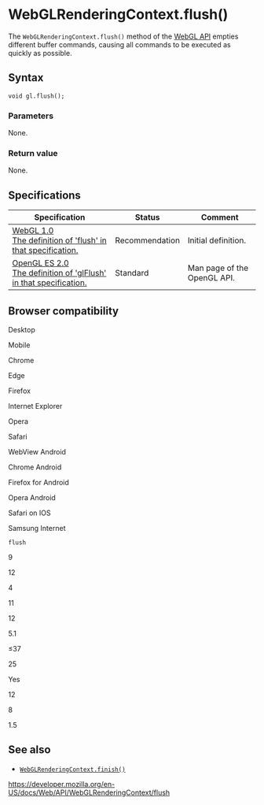 WebGLRenderingContext.flush()
=============================

The `WebGLRenderingContext.flush()` method of the [WebGL API](../webgl_api) empties different buffer commands, causing all commands to be executed as quickly as possible.

Syntax
------

    void gl.flush();

### Parameters

None.

### Return value

None.

Specifications
--------------

<table><thead><tr class="header"><th>Specification</th><th>Status</th><th>Comment</th></tr></thead><tbody><tr class="odd"><td><a href="https://www.khronos.org/registry/webgl/specs/latest/1.0/#5.14.11">WebGL 1.0<br />
<span class="small">The definition of 'flush' in that specification.</span></a></td><td><span class="spec-rec">Recommendation</span></td><td>Initial definition.</td></tr><tr class="even"><td><a href="https://www.khronos.org/opengles/sdk/docs/man/xhtml/glFlush.xml">OpenGL ES 2.0<br />
<span class="small">The definition of 'glFlush' in that specification.</span></a></td><td><span class="spec-standard">Standard</span></td><td>Man page of the OpenGL API.</td></tr></tbody></table>

Browser compatibility
---------------------

Desktop

Mobile

Chrome

Edge

Firefox

Internet Explorer

Opera

Safari

WebView Android

Chrome Android

Firefox for Android

Opera Android

Safari on IOS

Samsung Internet

`flush`

9

12

4

11

12

5.1

≤37

25

Yes

12

8

1.5

See also
--------

-   [`WebGLRenderingContext.finish()`](finish)

<a href="https://developer.mozilla.org/en-US/docs/Web/API/WebGLRenderingContext/flush" class="_attribution-link">https://developer.mozilla.org/en-US/docs/Web/API/WebGLRenderingContext/flush</a>
